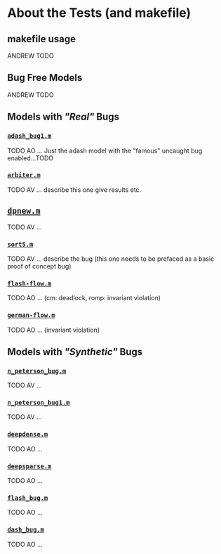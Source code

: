 
  About the Tests (and makefile)
==================================



 makefile usage
----------------
ANDREW TODO




 Bug Free Models
-----------------
ANDREW TODO




 Models with *"Real"* Bugs
---------------------------

<!--
- things to include in description:
  - header with link to model
  - basic description of what the model is
    - i.e. basic model, cache coherency, computer generated, hand made, nature of bug
  - Expected results from each model checker (romp rumur and CMurphi)
    - i.e. does it find bug if so what, does it report deadlock (what config did you use to launch it)
  -->

### [`adash_bug1.m`](./adash_bug1.m)
TODO AO ... Just the adash model with the "famous" uncaught bug enabled...TODO


### [`arbiter.m`](./arbiter.m)
TODO AV ... describe this one give results etc.


## [`dpnew.m`](./dpnew.m)
TODO AV ...


### [`sort5.m`](./sort5.m)
TODO AV ... describe the bug (this one needs to be prefaced as a basic proof of concept bug)


### [`flash-flow.m`](./flash-flow.m)
TODO AO ... (cm: deadlock, romp: invariant violation)


### [`german-flow.m`](./flash-flow.m)
TODO AO ... (invariant violation)



 Models with _"Synthetic"_ Bugs
--------------------------------

### [`n_peterson_bug.m`](./n_peterson_bug.m)
TODO AV ...


### [`n_peterson_bug1.m`](./n_peterson_bug1.m)
TODO AV ...


### [`deepdense.m`](./deepdense.m)
TODO AO ...


### [`deepsparse.m`](./deepsparse.m)
TODO AO ...


### [`flash_bug.m`](./flash_bug.m)
TODO AO ...


### [`dash_bug.m`](./dash_bug.m)
TODO AO ...



